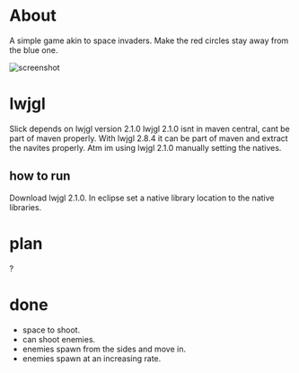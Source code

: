 # About #
A simple game akin to space invaders.
Make the red circles stay away from the blue one.

![screenshot](./Stay-Away/blob/master/screenshot.png)

# lwjgl #
Slick depends on lwjgl version 2.1.0
lwjgl 2.1.0 isnt in maven central, cant be part of maven properly.
With lwjgl 2.8.4 it can be part of maven and extract the navites properly.
Atm im using lwjgl 2.1.0 manually setting the natives.
## how to run ##
Download lwjgl 2.1.0. In eclipse set a native library location to the native libraries.

# plan #
?

# done #
* space to shoot.
* can shoot enemies.
* enemies spawn from the sides and move in.
* enemies spawn at an increasing rate.
